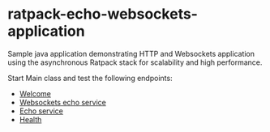 # ratpack-echo-websockets-application
Sample java application demonstrating HTTP and Websockets application using the asynchronous Ratpack stack for scalability and high performance.

Start Main class and test the following endpoints:
 * <a href="http://localhost:12121/ratpacksample">Welcome</a> 
 * <a href="http://localhost:12121/ratpacksample/echo">Websockets echo service</a>
 * <a href="http://localhost:12121/ratpacksample/hello/there">Echo service</a> 
 * <a href="http://localhost:12121/ratpacksample/admin/health">Health</a>
